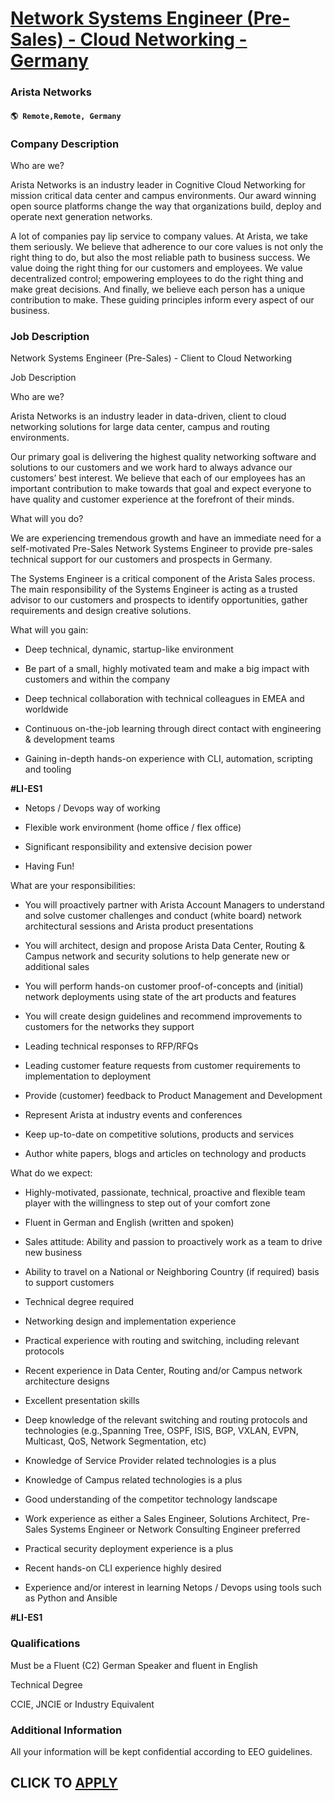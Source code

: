 # [Network Systems Engineer (Pre-Sales) - Cloud Networking - Germany](https://www.remotewlb.com/apply/network-systems-engineer-pre-sales-cloud-networking-germany)  
### Arista Networks  
#### `🌎 Remote,Remote, Germany`  

### **Company Description**

Who are we?

Arista Networks is an industry leader in Cognitive Cloud Networking for mission critical data center and campus environments. Our award winning open source platforms change the way that organizations build, deploy and operate next generation networks.

A lot of companies pay lip service to company values. At Arista, we take them seriously. We believe that adherence to our core values is not only the right thing to do, but also the most reliable path to business success. We value doing the right thing for our customers and employees. We value decentralized control; empowering employees to do the right thing and make great decisions. And finally, we believe each person has a unique contribution to make. These guiding principles inform every aspect of our business.

###  **Job Description**

Network Systems Engineer (Pre-Sales) - Client to Cloud Networking

Job Description

Who are we?

Arista Networks is an industry leader in data-driven, client to cloud networking solutions for large data center, campus and routing environments.

Our primary goal is delivering the highest quality networking software and solutions to our customers and we work hard to always advance our customers’ best interest. We believe that each of our employees has an important contribution to make towards that goal and expect everyone to have quality and customer experience at the forefront of their minds.

What will you do?

We are experiencing tremendous growth and have an immediate need for a self-motivated Pre-Sales Network Systems Engineer to provide pre-sales technical support for our customers and prospects in Germany.

The Systems Engineer is a critical component of the Arista Sales process. The main responsibility of the Systems Engineer is acting as a trusted advisor to our customers and prospects to identify opportunities, gather requirements and design creative solutions.

What will you gain:

  * Deep technical, dynamic, startup-like environment 

  * Be part of a small, highly motivated team and make a big impact with customers and within the company

  * Deep technical collaboration with technical colleagues in EMEA and worldwide

  * Continuous on-the-job learning through direct contact with engineering & development teams

  * Gaining in-depth hands-on experience with CLI, automation, scripting and tooling

 **#LI-ES1**

  * Netops / Devops way of working

  * Flexible work environment (home office / flex office)

  * Significant responsibility and extensive decision power

  * Having Fun!

What are your responsibilities:

  * You will proactively partner with Arista Account Managers to understand and solve customer challenges and conduct (white board) network architectural sessions and Arista product presentations

  * You will architect, design and propose Arista Data Center, Routing & Campus network and security solutions to help generate new or additional sales

  * You will perform hands-on customer proof-of-concepts and (initial) network deployments using state of the art products and features

  * You will create design guidelines and recommend improvements to customers for the networks they support

  * Leading technical responses to RFP/RFQs

  * Leading customer feature requests from customer requirements to implementation to deployment

  * Provide (customer) feedback to Product Management and Development

  * Represent Arista at industry events and conferences

  * Keep up-to-date on competitive solutions, products and services

  * Author white papers, blogs and articles on technology and products

What do we expect:

  * Highly-motivated, passionate, technical, proactive and flexible team player with the willingness to step out of your comfort zone

  * Fluent in German and English (written and spoken)

  * Sales attitude: Ability and passion to proactively work as a team to drive new business 

  * Ability to travel on a National or Neighboring Country (if required) basis to support customers

  * Technical degree required

  * Networking design and implementation experience

  * Practical experience with routing and switching, including relevant protocols 

  * Recent experience in Data Center, Routing and/or Campus network architecture designs

  * Excellent presentation skills

  * Deep knowledge of the relevant switching and routing protocols and technologies (e.g.,Spanning Tree, OSPF, ISIS, BGP, VXLAN, EVPN, Multicast, QoS, Network Segmentation, etc)

  * Knowledge of Service Provider related technologies is a plus

  * Knowledge of Campus related technologies is a plus

  * Good understanding of the competitor technology landscape 

  * Work experience as either a Sales Engineer, Solutions Architect, Pre-Sales Systems Engineer or Network Consulting Engineer preferred

  * Practical security deployment experience is a plus

  * Recent hands-on CLI experience highly desired

  * Experience and/or interest in learning Netops / Devops using tools such as Python and Ansible

 **#LI-ES1**

###  **Qualifications**

Must be a Fluent (C2) German Speaker and fluent in English

Technical Degree

CCIE, JNCIE or Industry Equivalent

### **Additional Information**

All your information will be kept confidential according to EEO guidelines.

  
## CLICK TO [APPLY](https://www.remotewlb.com/apply/network-systems-engineer-pre-sales-cloud-networking-germany)

